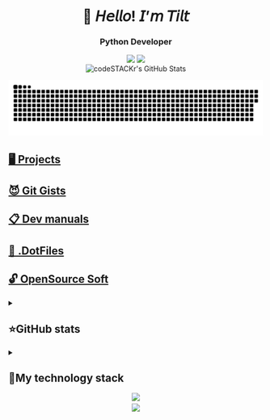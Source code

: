 <h1 align="center">👋 𝘏𝘦𝘭𝘭𝘰! 𝘐’𝘮 𝘛𝘪𝘭𝘵</h1>

<h3 align="center">Python Developer</h3>
<p align="center">
 <a href="https://www.youtube.com/channel/UCeg5XYLnmKyF2XlsF9U0fGg"><img src="https://img.shields.io/badge/-YouTube-red?style=flat&logo=YouTube&logoColor=white"/></a>
 <a href="https://t.me/zxct1lt"><img src="https://img.shields.io/badge/-Telegram-blue?style=flat&logo=Telegram&logoColor=white" /></a>
 <br>
 <img alt="codeSTACKr's GitHub Stats" src="https://komarev.com/ghpvc/?username=your-github-tiIt-dev&color=green" />
</p>

<p align="center">
 <img width="600" src="assets/github-snake.svg" alt="snake"/>
</p>

## [🖥 Projects](markdown/my_projects/main.md)
## [😈 Git Gists](https://gist.github.com/tiIt-dev)
## [📋 Dev manuals](https://github.com/tiIt-dev/Dev-manuals)
## [📀 .DotFiles](https://github.com/tiIt-dev/.DotFiles)
## [🔓 OpenSource Soft](markdown/open_soft/main.md)

<details align="left">
  <summary><h2><b>⭐GitHub stats</b></h2></summary>
  <p>
   <img alt="codeSTACKr's GitHub Stats" src="https://github-readme-stats.vercel.app/api/top-langs/?username=tiIt-dev&layout=compact&theme=dark" />  
   <br>
   <img alt="codeSTACKr's GitHub Stats" src="https://github-readme-stats.vercel.app/api?username=tiIt-dev&show_icons=true&theme=dark" />
   <br>
   <img src="https://metrics.lecoq.io/tiIt-dev" />
  </p>
</details>

<details align="left">
  <summary><h2><b>🚀My technology stack</b></h2></summary>
  <p>
   <img src="https://img.shields.io/badge/Python-000000?style=for-the-badge&logo=Python&logoColor=3776AB"/>
   <img src="https://img.shields.io/badge/Django-000000?style=for-the-badge&logo=Django&logoColor=092E20"/>
   <img src="https://img.shields.io/badge/MySQL-000000?style=for-the-badge&logo=MySQL&logoColor=4479A1"/>
   <img src="https://img.shields.io/badge/Git-000000?style=for-the-badge&logo=Git&logoColor=F05032"/>
   <img src="https://img.shields.io/badge/GitHub-000000?style=for-the-badge&logo=GitHub&logoColor=181717"/>
   <img src="https://img.shields.io/badge/HTML5-000000?style=for-the-badge&logo=HTML5&logoColor=E34F26"/>
   <img src="https://img.shields.io/badge/CSS3-000000?style=for-the-badge&logo=CSS3&logoColor=1572B6"/>
   <img src="https://img.shields.io/badge/JavaScript-000000?style=for-the-badge&logo=JavaScript&logoColor=F7DF1E"/>
   <img src="https://img.shields.io/badge/jQuery-000000?style=for-the-badge&logo=jQuery&logoColor=0769AD"/>
   <img src="https://img.shields.io/badge/PHP-000000?style=for-the-badge&logo=PHP&logoColor=777BB4"/>
   <img src="https://img.shields.io/badge/phpMyAdmin-000000?style=for-the-badge&logo=phpMyAdmin&logoColor=6C78AF"/>
   <img src="https://img.shields.io/badge/Blender-000000?style=for-the-badge&logo=Blender&logoColor=F5792A"/>
   <img src="https://img.shields.io/badge/Photoshop-000000?style=for-the-badge&logo=Adobe Photoshop&logoColor=31A8FF"/>
   <img src="https://img.shields.io/badge/Adobe Premiere Pro-000000?style=for-the-badge&logo=Adobe Premiere Pro&logoColor=9999FF"/>
   <img src="https://img.shields.io/badge/Adobe After Effects-000000?style=for-the-badge&logo=Adobe After Effects&logoColor=9999FF"/>
  </p>
</details>

<div align="center"><img src="https://spotify-github-profile.vercel.app/api/view?uid=mgrfmjfpnur73iyz7d2vlmrbm&cover_image=true&theme=default&show_offline=false&background_color=121212" /></div>  



<div align="center">
            <a href="https://paypal.me/zxct1lt" target="_blank" style="display: inline-block;">
                <img
                    src="https://img.shields.io/badge/Donate-PayPal-blue.svg?style=flat-square&logo=paypal" 
                    align="center"
                />
            </a></div>
<br />
